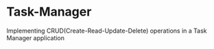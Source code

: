 # Task-Manager
Implementing CRUD(Create-Read-Update-Delete) operations in a Task Manager application
